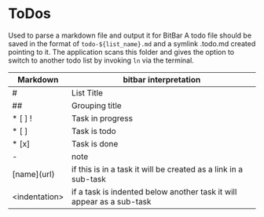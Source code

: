 # ToDos

Used to parse a markdown file and output it for BitBar
A todo file should be saved in the format of `todo-${list_name}.md` and a symlink .todo.md created pointing to it.
The application scans this folder and gives the option to switch to another todo list by invoking `ln` via the terminal.


Markdown | bitbar interpretation
--- | ---
# | List Title
## | Grouping title
* [ ] ! | Task in progress
* [ ] | Task is todo
* [x] | Task is done
- | note
[name]\(url\) | if this is in a task it will be created as a link in a sub-task
\<indentation\> | if a task is indented below another task it will appear as a sub-task




